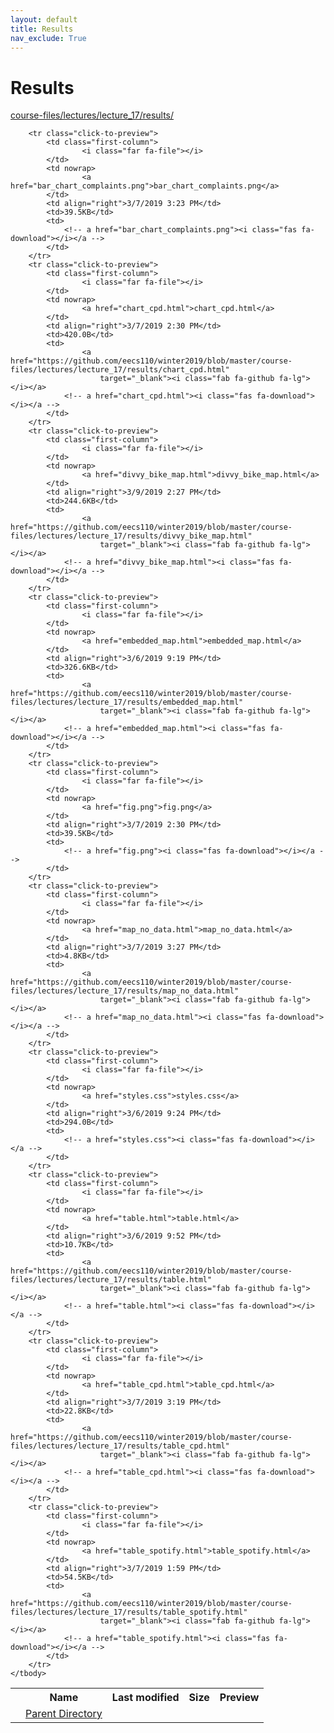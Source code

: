 ```yaml
---
layout: default
title: Results
nav_exclude: True
---
```


# Results

[course-files/lectures/lecture_17/results/](.)

<table class="tbl-files">
    <tbody>
        <tr>
            <th valign="top"></th>
            <th>Name</th>
            <th>Last modified</th>
            <th>Size</th>
            <th>Preview</th>
        </tr>
        <tr>
            <td valign="top">
                <i class="fa fa-folder-open"></i>
            </td>
            <td><a href="../">Parent Directory</a></td>
            <td>&nbsp;</td>
            <td>&nbsp;</td>
            <td>&nbsp;</td>
        </tr>

        <tr class="click-to-preview">
            <td class="first-column">
                    <i class="far fa-file"></i>
            </td>
            <td nowrap>
                    <a href="bar_chart_complaints.png">bar_chart_complaints.png</a>
            </td>
            <td align="right">3/7/2019 3:23 PM</td>
            <td>39.5KB</td>
            <td>
                <!-- a href="bar_chart_complaints.png"><i class="fas fa-download"></i></a -->
            </td>
        </tr>
        <tr class="click-to-preview">
            <td class="first-column">
                    <i class="far fa-file"></i>
            </td>
            <td nowrap>
                    <a href="chart_cpd.html">chart_cpd.html</a>
            </td>
            <td align="right">3/7/2019 2:30 PM</td>
            <td>420.0B</td>
            <td>
                    <a href="https://github.com/eecs110/winter2019/blob/master/course-files/lectures/lecture_17/results/chart_cpd.html" 
                        target="_blank"><i class="fab fa-github fa-lg"></i></a>
                <!-- a href="chart_cpd.html"><i class="fas fa-download"></i></a -->
            </td>
        </tr>
        <tr class="click-to-preview">
            <td class="first-column">
                    <i class="far fa-file"></i>
            </td>
            <td nowrap>
                    <a href="divvy_bike_map.html">divvy_bike_map.html</a>
            </td>
            <td align="right">3/9/2019 2:27 PM</td>
            <td>244.6KB</td>
            <td>
                    <a href="https://github.com/eecs110/winter2019/blob/master/course-files/lectures/lecture_17/results/divvy_bike_map.html" 
                        target="_blank"><i class="fab fa-github fa-lg"></i></a>
                <!-- a href="divvy_bike_map.html"><i class="fas fa-download"></i></a -->
            </td>
        </tr>
        <tr class="click-to-preview">
            <td class="first-column">
                    <i class="far fa-file"></i>
            </td>
            <td nowrap>
                    <a href="embedded_map.html">embedded_map.html</a>
            </td>
            <td align="right">3/6/2019 9:19 PM</td>
            <td>326.6KB</td>
            <td>
                    <a href="https://github.com/eecs110/winter2019/blob/master/course-files/lectures/lecture_17/results/embedded_map.html" 
                        target="_blank"><i class="fab fa-github fa-lg"></i></a>
                <!-- a href="embedded_map.html"><i class="fas fa-download"></i></a -->
            </td>
        </tr>
        <tr class="click-to-preview">
            <td class="first-column">
                    <i class="far fa-file"></i>
            </td>
            <td nowrap>
                    <a href="fig.png">fig.png</a>
            </td>
            <td align="right">3/7/2019 2:30 PM</td>
            <td>39.5KB</td>
            <td>
                <!-- a href="fig.png"><i class="fas fa-download"></i></a -->
            </td>
        </tr>
        <tr class="click-to-preview">
            <td class="first-column">
                    <i class="far fa-file"></i>
            </td>
            <td nowrap>
                    <a href="map_no_data.html">map_no_data.html</a>
            </td>
            <td align="right">3/7/2019 3:27 PM</td>
            <td>4.8KB</td>
            <td>
                    <a href="https://github.com/eecs110/winter2019/blob/master/course-files/lectures/lecture_17/results/map_no_data.html" 
                        target="_blank"><i class="fab fa-github fa-lg"></i></a>
                <!-- a href="map_no_data.html"><i class="fas fa-download"></i></a -->
            </td>
        </tr>
        <tr class="click-to-preview">
            <td class="first-column">
                    <i class="far fa-file"></i>
            </td>
            <td nowrap>
                    <a href="styles.css">styles.css</a>
            </td>
            <td align="right">3/6/2019 9:24 PM</td>
            <td>294.0B</td>
            <td>
                <!-- a href="styles.css"><i class="fas fa-download"></i></a -->
            </td>
        </tr>
        <tr class="click-to-preview">
            <td class="first-column">
                    <i class="far fa-file"></i>
            </td>
            <td nowrap>
                    <a href="table.html">table.html</a>
            </td>
            <td align="right">3/6/2019 9:52 PM</td>
            <td>10.7KB</td>
            <td>
                    <a href="https://github.com/eecs110/winter2019/blob/master/course-files/lectures/lecture_17/results/table.html" 
                        target="_blank"><i class="fab fa-github fa-lg"></i></a>
                <!-- a href="table.html"><i class="fas fa-download"></i></a -->
            </td>
        </tr>
        <tr class="click-to-preview">
            <td class="first-column">
                    <i class="far fa-file"></i>
            </td>
            <td nowrap>
                    <a href="table_cpd.html">table_cpd.html</a>
            </td>
            <td align="right">3/7/2019 3:19 PM</td>
            <td>22.8KB</td>
            <td>
                    <a href="https://github.com/eecs110/winter2019/blob/master/course-files/lectures/lecture_17/results/table_cpd.html" 
                        target="_blank"><i class="fab fa-github fa-lg"></i></a>
                <!-- a href="table_cpd.html"><i class="fas fa-download"></i></a -->
            </td>
        </tr>
        <tr class="click-to-preview">
            <td class="first-column">
                    <i class="far fa-file"></i>
            </td>
            <td nowrap>
                    <a href="table_spotify.html">table_spotify.html</a>
            </td>
            <td align="right">3/7/2019 1:59 PM</td>
            <td>54.5KB</td>
            <td>
                    <a href="https://github.com/eecs110/winter2019/blob/master/course-files/lectures/lecture_17/results/table_spotify.html" 
                        target="_blank"><i class="fab fa-github fa-lg"></i></a>
                <!-- a href="table_spotify.html"><i class="fas fa-download"></i></a -->
            </td>
        </tr>
    </tbody>
</table>

